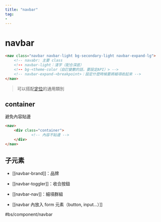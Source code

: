 ```yaml
---
title: "navbar"
tag: 
- 
---
```

# navbar
```html
<nav class="navbar navbar-light bg-secondary-light navbar-expand-lg">
	<!-- navabr: 主要 class
	<!-- navbar-light：淺字（配合深底）
	<!-- bg-<theme-color（自訂變數的話，要設定API）> -->
	<!-- navbar-expand-<breakpoint>：設定什麼時候要將細項收起來 -->
</nav>
```
>可以搭配[定位](https://bootstrap5.hexschool.com/docs/5.0/utilities/position/)的通用類別
## container
避免內容貼邊
```html
<nav>
	<div class="container">
			<!-- 內容不貼邊 -->
	</div>
</nav>
```

## 子元素
- [[navbar-brand]]：品牌
- [[navbar-toggler]]：收合按鈕
- [[navbar-nav]]：細項群組

- [[navbar 內放入 form 元素（button, input...）]]

#bs/component/navbar 